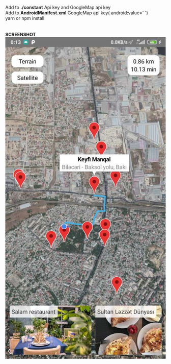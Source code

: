 Add to <b>./constant</b> Api key and GoogleMap api key </br>
Add to <b>AndroidManifest.xml</b> GoogleMap api key( android:value=' ') </br>
yarn or npm install</br></br></br>
<b>SCREENSHOT</b></br>
![NearbyMap](map.JPEG)
